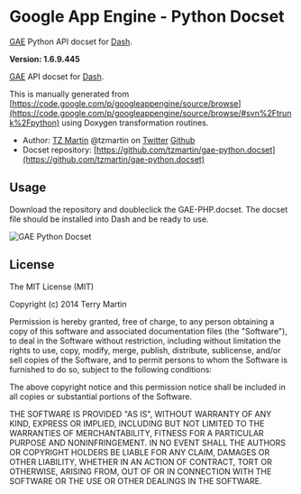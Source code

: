 Google App Engine - Python Docset
=======================

[GAE](http://appengine.google.com/) Python API docset for [Dash](http://kapeli.com/dash).

**Version: 1.6.9.445**

[GAE](https://developers.google.com/appengine) API docset for [Dash](http://kapeli.com/dash).

This is manually generated from [https://code.google.com/p/googleappengine/source/browse](https://code.google.com/p/googleappengine/source/browse/#svn%2Ftrunk%2Fpython) using Doxygen transformation routines.

 * Author: [TZ Martin](https://tzmartin.com) @tzmartin on [Twitter](//twitter.com/tzmartin) [Github](//github.com/tzmartin/)
 * Docset repository: [https://github.com/tzmartin/gae-python.docset](https://github.com/tzmartin/gae-python.docset)

## Usage

Download the repository and doubleclick the GAE-PHP.docset. The docset file should be installed into Dash and be ready to use.

![GAE Python Docset](https://monosnap.com/image/L3JkP6F07BgQKBUNpntz5Xfk8ZSujp.png)

## License

The MIT License (MIT)

Copyright (c) 2014 Terry Martin

Permission is hereby granted, free of charge, to any person obtaining a copy
of this software and associated documentation files (the "Software"), to deal
in the Software without restriction, including without limitation the rights
to use, copy, modify, merge, publish, distribute, sublicense, and/or sell
copies of the Software, and to permit persons to whom the Software is
furnished to do so, subject to the following conditions:

The above copyright notice and this permission notice shall be included in all
copies or substantial portions of the Software.

THE SOFTWARE IS PROVIDED "AS IS", WITHOUT WARRANTY OF ANY KIND, EXPRESS OR
IMPLIED, INCLUDING BUT NOT LIMITED TO THE WARRANTIES OF MERCHANTABILITY,
FITNESS FOR A PARTICULAR PURPOSE AND NONINFRINGEMENT. IN NO EVENT SHALL THE
AUTHORS OR COPYRIGHT HOLDERS BE LIABLE FOR ANY CLAIM, DAMAGES OR OTHER
LIABILITY, WHETHER IN AN ACTION OF CONTRACT, TORT OR OTHERWISE, ARISING FROM,
OUT OF OR IN CONNECTION WITH THE SOFTWARE OR THE USE OR OTHER DEALINGS IN THE
SOFTWARE.